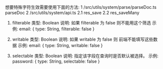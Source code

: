 想要特殊字符生效需要使用下面的方法:
    1 /src/utils/system/parse/parseDoc.ts
        parseDoc
    2 /src/utils/system/api.ts
        2.1 res_save
        2.2 res_saveMany

1. filterable
类型: Boolean
说明: 如果 filterable 为 false 则不能用这个筛选
示例:
email: { type: String, filterable: false }

2. writable
类型: Boolean
说明: 如果 writable 为 false 则 前端不能填写这些数据
示例:
email: { type: String, writable: false }

3. selectable
类型: Boolean
说明: 指定该字段在查询时是否默认被选择。
示例:
password: { type: String, selectable: false }